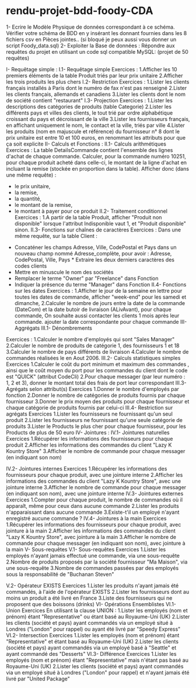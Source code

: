 # rendu-projet-bdd-foody-CDA

1- Ecrire le Modèle Physique de données correspondant à ce schéma.
Vérifier votre schéma de BDD en y insérant les donnant fournies dans les 8 fichiers csv en Pièces jointes..
(si bloqué je peux aussi vous donner un script Foody_data.sql)
2- Exploiter la Base de données :
Répondre aux requêtes du projet en utilisant un code sql compatible MySQL: (projet de 50 requêtes)
  
 I- Requêtage simple : I.1- Requêtage simple
Exercices :
1.Afficher les 10 premiers éléments de la table Produit triés par leur prix unitaire 2.Afficher les trois produits les plus chers
I.2- Restriction
Exercices :
1.Lister les clients français installés à Paris dont le numéro de fax n'est pas renseigné
2.Lister les clients français, allemands et canadiens
3.Lister les clients dont le nom de société contient "restaurant"
I.3- Projection
Exercices :
1.Lister les descriptions des catégories de produits (table Categorie)
2.Lister les différents pays et villes des clients, le tout trié par ordre alphabétique croissant du pays et décroissant de la ville
3.Lister les fournisseurs français, en affichant uniquement le nom, le contact et la ville, triés par ville
4.Lister les produits (nom en majuscule et référence) du fournisseur n° 8 dont le prix unitaire est entre 10 et 100 euros, en renommant les attributs pour que ça soit explicite
II- Calculs et Fonctions :
II.1- Calculs arithmétiques
Exercices :
La table DetailsCommande contient l'ensemble des lignes d'achat de chaque commande. Calculer, pour la commande numéro 10251, pour chaque produit acheté dans celle-ci, le montant de la ligne d'achat en incluant la remise (stockée en proportion dans la table). Afficher donc (dans une même requête) :

  - le prix unitaire,
- la remise,
- la quantité,
- le montant de la remise,
- le montant à payer pour ce produit
II.2- Traitement conditionnel
Exercices :
1.A partir de la table Produit, afficher "Produit non disponible" lorsque l'attribut Indisponible vaut 1, et "Produit disponible" sinon.
II.3- Fonctions sur chaînes de caractères
Exercices :
Dans une même requête, sur la table Client :
* Concaténer les champs Adresse, Ville, CodePostal et Pays dans un nouveau
champ nommé Adresse_complète, pour avoir : Adresse, CodePostal, Ville, Pays * Extraire les deux derniers caractères des codes clients
* Mettre en minuscule le nom des sociétés
* Remplacer le terme "Owner" par "Freelance" dans Fonction
* Indiquer la présence du terme "Manager" dans Fonction II.4- Fonctions sur les dates
Exercices :
1.Afficher le jour de la semaine en lettre pour toutes les dates de commande, afficher "week-end" pour les samedi et dimanche,
2.Calculer le nombre de jours entre la date de la commande (DateCom) et la date butoir de livraison (ALivAvant), pour chaque commande, On souhaite aussi contacter les clients 1 mois après leur commande. ajouter la date correspondante pour chaque commande
III- Aggrégats III.1- Dénombrements

 Exercices :
1.Calculer le nombre d'employés qui sont "Sales Manager"
2.Calculer le nombre de produits de catégorie 1, des fournisseurs 1 et 18 3.Calculer le nombre de pays différents de livraison
4.Calculer le nombre de commandes réalisées le en Aout 2006.
III.2- Calculs statistiques simples
Exercices
1.Calculer le coût du port minimum et maximum des commandes , ainsi que le coût moyen du port pour les commandes du client dont le code est "QUICK"
(attribut CodeCli)
2.Pour chaque messager (par leur numéro : 1, 2 et 3), donner le montant total des frais de port leur correspondant
III.3- Agrégats selon attribut(s)
Exercices
1.Donner le nombre d'employés par fonction
2.Donner le nombre de catégories de produits fournis par chaque fournisseur 3.Donner le prix moyen des produits pour chaque fournisseur et chaque catégorie de produits fournis par celui-ci
III.4- Restriction sur agrégats
Exercices
1.Lister les fournisseurs ne fournissant qu'un seul produit
2.Lister les fournisseurs ne fournissant qu'une seule catégorie de produits
3.Lister le Products le plus cher pour chaque fournisseur, pour les Products de plus de 50 euro
IV- Jointures :
IV.1- Jointures naturelles
Exercices
1.Récupérer les informations des fournisseurs pour chaque produit
2.Afficher les informations des commandes du client "Lazy K Kountry Store" 3.Afficher le nombre de commande pour chaque messager (en indiquant son nom)

 IV.2- Jointures internes
Exercices
1.Récupérer les informations des fournisseurs pour chaque produit, avec une jointure interne
2.Afficher les informations des commandes du client "Lazy K Kountry Store", avec une jointure interne
3.Afficher le nombre de commande pour chaque messager (en indiquant son nom), avec une jointure interne
IV.3- Jointures externes
Exercices
1.Compter pour chaque produit, le nombre de commandes où il apparaît, même pour ceux dans aucune commande
2.Lister les produits n'apparaissant dans aucune commande
3.Existe-t'il un employé n'ayant enregistré aucune commande ?
IV.4- Jointures à la main
Exercices
1.Récupérer les informations des fournisseurs pour chaque produit, avec jointure à la main
2.Afficher les informations des commandes du client "Lazy K Kountry Store", avec jointure à la main
3.Afficher le nombre de commande pour chaque messager (en indiquant son nom), avec jointure à la main
V- Sous-requêtes
V.1- Sous-requêtes
Exercices
1.Lister les employés n'ayant jamais effectué une commande, via une sous-requête 2.Nombre de produits proposés par la société fournisseur "Ma Maison", via une sous-requête
3.Nombre de commandes passées par des employés sous la responsabilité
de "Buchanan Steven"

V.2- Opérateur EXISTS
Exercices
1.Lister les produits n'ayant jamais été commandés, à l'aide de l'opérateur EXISTS 2.Lister les fournisseurs dont au moins un produit a été livré en France
3.Liste des fournisseurs qui ne proposent que des boissons (drinks)
VI- Opérations Ensemblistes
VI.1- Union
Exercices
En utilisant la clause UNION :
1.Lister les employés (nom et prénom) étant "Representative" ou étant basé au Royaume-Uni (UK)
2.Lister les clients (société et pays) ayant commandés via un employé situé à Londres ("London" pour rappel) ou ayant été livré par "Speedy Express"
VI.2- Intersection
Exercices
1.Lister les employés (nom et prénom) étant "Representative" et étant basé au Royaume-Uni (UK)
2.Lister les clients (société et pays) ayant commandés via un employé basé à "Seattle" et ayant commandé des "Desserts"
VI.3- Différence
Exercices
1.Lister les employés (nom et prénom) étant "Representative" mais n'étant pas basé au Royaume-Uni (UK)
2.Lister les clients (société et pays) ayant commandés via un employé situé à Londres ("London" pour rappel) et n'ayant jamais été livré par "United Package"
